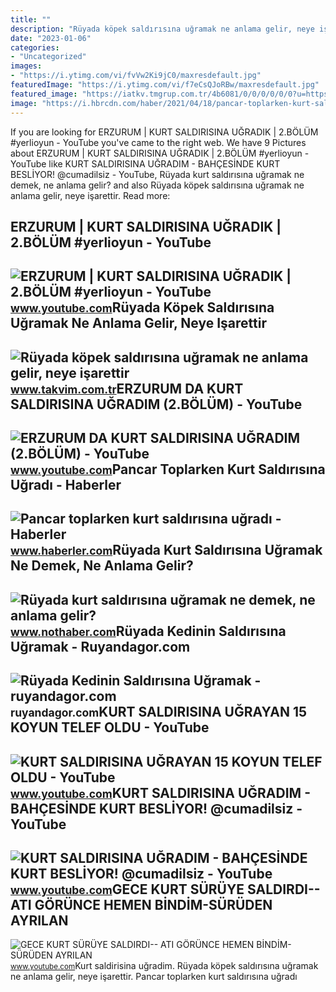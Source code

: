 ```yaml
---
title: ""
description: "Rüyada köpek saldırısına uğramak ne anlama gelir, neye işarettir"
date: "2023-01-06"
categories:
- "Uncategorized"
images:
- "https://i.ytimg.com/vi/fvVw2Ki9jC0/maxresdefault.jpg"
featuredImage: "https://i.ytimg.com/vi/f7eCsQJoRBw/maxresdefault.jpg"
featured_image: "https://iatkv.tmgrup.com.tr/4b6081/0/0/0/0/0/0?u=https:%2f%2fitkv.tmgrup.com.tr%2falbum%2f2022%2f02%2f23%2fruyada-kopek-saldirisina-ugramak-ne-anlama-gelir-neye-isarettir-ruyada-kopek-isirmasinin-anlami-ve-yorumu-nedi-1645604905517.jpg&amp;mw=1100&amp;l=1"
image: "https://i.hbrcdn.com/haber/2021/04/18/pancar-toplarken-kurt-saldirisina-ugradi-14073806_amp.jpg"
---
```


If you are looking for ERZURUM | KURT SALDIRISINA UĞRADIK | 2.BÖLÜM #yerlioyun - YouTube you've came to the right web. We have 9 Pictures about ERZURUM | KURT SALDIRISINA UĞRADIK | 2.BÖLÜM #yerlioyun - YouTube like KURT SALDIRISINA UĞRADIM - BAHÇESİNDE KURT BESLİYOR! @cumadilsiz - YouTube, Rüyada kurt saldırısına uğramak ne demek, ne anlama gelir? and also Rüyada köpek saldırısına uğramak ne anlama gelir, neye işarettir. Read more:

ERZURUM | KURT SALDIRISINA UĞRADIK | 2.BÖLÜM #yerlioyun - YouTube
-----------------------------------------------------------------

 ![ERZURUM | KURT SALDIRISINA UĞRADIK | 2.BÖLÜM #yerlioyun - YouTube](https://i.ytimg.com/vi/HlLUdo9lro0/maxresdefault.jpg) <small>www.youtube.com</small>Rüyada Köpek Saldırısına Uğramak Ne Anlama Gelir, Neye Işarettir
----------------------------------------------------------------

 ![Rüyada köpek saldırısına uğramak ne anlama gelir, neye işarettir](https://iatkv.tmgrup.com.tr/4b6081/0/0/0/0/0/0?u=https:%2f%2fitkv.tmgrup.com.tr%2falbum%2f2022%2f02%2f23%2fruyada-kopek-saldirisina-ugramak-ne-anlama-gelir-neye-isarettir-ruyada-kopek-isirmasinin-anlami-ve-yorumu-nedi-1645604905517.jpg&mw=1100&l=1) <small>www.takvim.com.tr</small>ERZURUM DA KURT SALDIRISINA UĞRADIM (2.BÖLÜM) - YouTube
-------------------------------------------------------

 ![ERZURUM DA KURT SALDIRISINA UĞRADIM (2.BÖLÜM) - YouTube](https://i.ytimg.com/vi/RCSGk1mepFE/maxresdefault.jpg) <small>www.youtube.com</small>Pancar Toplarken Kurt Saldırısına Uğradı - Haberler
---------------------------------------------------

 ![Pancar toplarken kurt saldırısına uğradı - Haberler](https://i.hbrcdn.com/haber/2021/04/18/pancar-toplarken-kurt-saldirisina-ugradi-14073806_amp.jpg) <small>www.haberler.com</small>Rüyada Kurt Saldırısına Uğramak Ne Demek, Ne Anlama Gelir?
----------------------------------------------------------

 ![Rüyada kurt saldırısına uğramak ne demek, ne anlama gelir?](https://i.nothaber.com/storage/files/images/2021/10/28/ruyada-kurt-saldirisina-ugramak-617a78f7ad4dc.jpg) <small>www.nothaber.com</small>Rüyada Kedinin Saldırısına Uğramak - Ruyandagor.com
---------------------------------------------------

 ![Rüyada Kedinin Saldırısına Uğramak - ruyandagor.com](https://images.ruyandagor.com/2017/04/kedinin-saldirisina-ugramak-2345.jpg) <small>ruyandagor.com</small>KURT SALDIRISINA UĞRAYAN 15 KOYUN TELEF OLDU - YouTube
------------------------------------------------------

 ![KURT SALDIRISINA UĞRAYAN 15 KOYUN TELEF OLDU - YouTube](https://i.ytimg.com/vi/fvVw2Ki9jC0/maxresdefault.jpg) <small>www.youtube.com</small>KURT SALDIRISINA UĞRADIM - BAHÇESİNDE KURT BESLİYOR! @cumadilsiz - YouTube
--------------------------------------------------------------------------

 ![KURT SALDIRISINA UĞRADIM - BAHÇESİNDE KURT BESLİYOR! @cumadilsiz - YouTube](https://i.ytimg.com/vi/f7eCsQJoRBw/maxresdefault.jpg) <small>www.youtube.com</small>GECE KURT SÜRÜYE SALDIRDI-- ATI GÖRÜNCE HEMEN BİNDİM-SÜRÜDEN AYRILAN
--------------------------------------------------------------------

 ![GECE KURT SÜRÜYE SALDIRDI-- ATI GÖRÜNCE HEMEN BİNDİM-SÜRÜDEN AYRILAN](https://i.ytimg.com/vi/5NrDXRDwQg0/maxresdefault.jpg) <small>www.youtube.com</small>Kurt saldirisina uğradim. Rüyada köpek saldırısına uğramak ne anlama gelir, neye işarettir. Pancar toplarken kurt saldırısına uğradı
